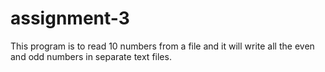 # assignment-3
This program is to read 10 numbers from a file and it will write all the even and odd numbers in separate text files.
